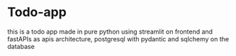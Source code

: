 # Todo-app
 this is a todo app made in pure python using streamlit on frontend and fastAPIs as apis architecture, postgresql with pydantic and sqlchemy on the database
